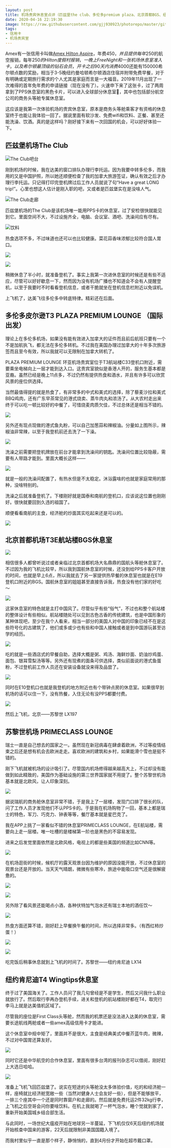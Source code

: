 ```yaml
---
layout: post
title: 机场贵宾休息室点评（匹兹堡the club、多伦多premium plaza、北京首都BGS、纽约JFK机场Wingtips）
date: 2020-04-16 22:19:30
image: https://raw.githubusercontent.com/gjj930923/photorepo/master/github_blog/images/20200317232558.jpg
tags: 
- 信用卡
- 机场贵宾室
---
```


Amex有一张信用卡叫做[Amex Hilton Aspire](http://refer.amex.us/JUNjIG2IgG?xl=cp01)，年费$450，并且提供每年$250的航空报销，每年$250的Hilton度假村报销，一晚上Free Night和一张机场休息室准入卡，以及希尔顿最顶级的钻石会员，开卡之后90天内消费$4000还能有150000希尔顿点数的奖励，相当于3-5晚纽约曼哈顿希尔顿酒店住宿并附带免费早餐，对于有明确或定期旅行需求的个人尤其是家庭而言是一大福音。2019年11月出现了一次难得的首年免年费的申请链接（现在没有了）。火速申下来了这张卡，过了两周拿到了PPS休息室的黑色卡片，可以进入全球部分休息室，其中也包括部分航空公司的商务头等舱专属休息室。

这应该是我第一次体验机场的贵宾休息室，原本是商务头等舱乘客才有资格的休息室终于也能让我体验一回了。据说里面有软沙发、免费wifi和饮料、正餐、甚至还能洗澡、饮酒。真的是这样吗？刚好接下来有一次回国的机会，可以好好体验一下。

## 匹兹堡机场The Club



![The Club吧台](https://raw.githubusercontent.com/gjj930923/photorepo/master/github_blog/images/20200317232558.jpg#right)

刚到机场的时候，我在达美的窗口排队办理行李托运。因为我要中转多伦多，而我用的又是中国护照，所以她还顺便检查了我的加拿大旅游签证，确认有效之后才办理行李托运。只记得打印完登机牌过后工作人员就说了句“Have a great LONG trip!”。心里也想这人估计是刚入职的吧，又或者是匹兹堡实在是没啥人气。

![The Club走廊](https://raw.githubusercontent.com/gjj930923/photorepo/master/github_blog/images/20200315235027.jpg#left)

匹兹堡机场的The Club是该机场唯一能用PPS卡的休息室，过了安检很快就能见到它。里面空间不大，不过设施齐全，电脑、会议室、酒吧、洗澡间应有尽有。



![饮料](https://raw.githubusercontent.com/gjj930923/photorepo/master/github_blog/images/20200317232615.jpg)

热食选项不多，不过味道也还可以也比较健康。菜花蒜香味浓郁比较符合国人胃口。

![](https://raw.githubusercontent.com/gjj930923/photorepo/master/github_blog/images/20200318001648.jpg)

![](https://raw.githubusercontent.com/gjj930923/photorepo/master/github_blog/images/20200318001537.jpg)

稍微休息了半小时，就准备登机了。事实上我第一次进休息室的时候还是有些不适应，尽管可以好好歇息一下，然而因为没有机场广播也不知道会不会有人提醒登机，以至于我要时不时看看登机信息，或者干脆就坐在登机信息栏附近以免误机。

上飞机了，达美飞往多伦多中转底特律。精彩还在后面。

## 多伦多皮尔逊T3 PLAZA PREMIUM LOUNGE （国际出发）

理论上在多伦多机场，如果没有能有效进入加拿大的证件而且前后航班只要有一个不是加航执飞，都无法在多伦多转机。不过我在美国办理过加拿大的十年多次旅游签而且至今有效，所以我就可以无限制在加拿大转机了。

PLAZA PREMIUM LOUNGE 环亚机场贵宾室位于T3航站楼C33登机口附近，需要乘坐电梯向上一层才能到达入口。这贵宾室貌似是香港人开的，服务生基本都是亚裔。虽然已经是晚上11点多，不过仍然有提供热食和酒水，并且有许多可以欣赏风景的座位供选择。

当然最值得提的就是热食了，有非常多的中式和美式的选择，除了藜麦沙拉和美式BBQ鸡肉，还有广东早茶常见的港式烧卖、蒸牛肉丸和浓汤了。从大农村走出来终于可以吃一顿比较好的中餐了，可惜烧麦肉质欠佳，不过总体还是相当不错的。

![](https://raw.githubusercontent.com/gjj930923/photorepo/master/github_blog/images/20200318234727.jpg)

另外还有现点现做的港式鱼丸粉，可以自己加葱蒜和辣椒油。分量如上图所示，辣椒油非常辣，以至于我登机前还去洗了一下澡。

![](https://raw.githubusercontent.com/gjj930923/photorepo/master/github_blog/images/20200318234742.jpg)

洗澡之前需要把登机牌放在前台才能拿到洗澡间的钥匙。洗澡间位置比较隐蔽，需要有人带路才能到。里面大概长这样——

![](https://raw.githubusercontent.com/gjj930923/photorepo/master/github_blog/images/20200319000655.jpg)

就是一般的洗澡间配置了，有热水但是不太稳定。沐浴露啥的也就是家庭常用的那种，没啥特别的。

洗澡之后就准备登机了。下楼刚好就是国泰和南航的登机口，应该说这位置也刚刚好。很快就要回到久违的祖国了。

顺便看看南航的主食，经济舱的炒面其实吃起来还是可以的。

![](https://raw.githubusercontent.com/gjj930923/photorepo/master/github_blog/images/20200412000741.jpg)

## 北京首都机场T3E航站楼BGS休息室

![](https://raw.githubusercontent.com/gjj930923/photorepo/master/github_blog/images/20200412233426.jpg)

相信很多人都曾听说过或者亲临过北京首都机场大名鼎鼎的国航头等舱休息室了。不过因为我的飞机比较早，所以我到国航休息室的时候，还没到给PPS卡客户开放的时间，也就是早上6点，所以我就去了另一家提供热早餐的休息室也就是在E19登机口附近的BGS。国航休息室的姐姐甚至直接告诉我，热食没有他们家的好吃～

![](https://raw.githubusercontent.com/gjj930923/photorepo/master/github_blog/images/20200412233455.jpg)

这家休息室的特色就是主打中国风了。尽管似乎有些“俗气”，不过也和整个航站楼的整体设计有些相似。航站楼随处可以见到古色古香的传统建筑，也是中国形象的某种体现吧，至少在我个人看来，相当一部分的美国人对中国的印象已经不在是这些符号化的古建筑了，他们或多或少也有些和中国人接触或者是到中国游玩甚至访学的经历。

![](https://raw.githubusercontent.com/gjj930923/photorepo/master/github_blog/images/20200412234326.jpg)

吃的就是一些酒店式的早餐自助，选择大概是粥、鸡汤、海鲜炒面、奶油炒鸡蛋、面包、银耳雪梨汤等等。另外还有现煮的面条可供选择，类似前面说的港式鱼蛋粉，不过登机前工作人员还在安装设备就没来得及品尝了。

![](https://raw.githubusercontent.com/gjj930923/photorepo/master/github_blog/images/20200412234821.jpg)

同时在E10登机口也就是我登机的地方附近也有个带钟点房的休息室。如果很早到机场的话可以住一下，没有热餐，入住无论有没PPS都要付费。

![](https://raw.githubusercontent.com/gjj930923/photorepo/master/github_blog/images/20200412235221.jpg)

然后上飞机，北京——苏黎世 LX197

## 苏黎世机场 PRIMECLASS LOUNGE

瑞士一直是自己想去的国家之一。虽然现在新冠病毒在肆虐着欧洲，不过等疫情结束之后还是想有机会去欧洲走走。喜欢欧洲的建筑和乡村，如果能滑个雪也是挺不错的。

刚下飞机就被机场的设计吸引了。尽管国内机场修得越来越高大上，不过却没有能做到如此精致的，美国作为基础设施的第三世界国家就不用提了。整个苏黎世机场基本就是北欧风，让人印象深刻。

![](https://raw.githubusercontent.com/gjj930923/photorepo/master/github_blog/images/20200413002244.jpg)

据说瑞航的商务舱休息室非常不错，于是我上了一层楼，发现门口排了很长的队，问了工作人员才发现他们不认PPS卡的。于是我在机场购物了一回，基本上都是瑞士的特色，军刀、巧克力、钟表等等，餐厅基本就是星巴克了。

我在APP上挑了一家看似不错的休息室PRIMECLASS LOUNGE，在E航站楼，需要向上走一层楼。唯一吐槽的是楼梯第一阶也是黑色的不容易发现。

进来之后发觉里面依然是北欧风格，电视上的都是些美国的频道比如CNN等。

![](https://raw.githubusercontent.com/gjj930923/photorepo/master/github_blog/images/20200416220614.jpg)

在机场逛街的时候，候机厅的露天观景台因为维护的原因没能开放，不过休息室的观景台还是开放的。当天天气晴朗，微微有些寒冷，旅途中能吸口空气还是很解疲惫的。

![](https://raw.githubusercontent.com/gjj930923/photorepo/master/github_blog/images/20200416220215.jpg)

![](https://raw.githubusercontent.com/gjj930923/photorepo/master/github_blog/images/20200416220235.jpg)

另外除了看风景还能喝点小酒，各种伏特加气泡水还有瑞士本地的酒任饮～

![](https://raw.githubusercontent.com/gjj930923/photorepo/master/github_blog/images/20200416222518.jpg)

热食方面还算不错，刚好赶上早餐换午餐的时间，所以选择非常多。（有西红柿炒蛋！）

![](https://raw.githubusercontent.com/gjj930923/photorepo/master/github_blog/images/20200416222639.jpg)

![](https://raw.githubusercontent.com/gjj930923/photorepo/master/github_blog/images/20200416222647.jpg)

吃完饭后稍事休息就到上飞机的时间了。苏黎世——纽约肯尼迪 LX14

## 纽约肯尼迪T4 Wingtips休息室

终于过了美国海关了。工作人员问了我几句曾经是不是学生，然后又问我什么职业就放行了。然后取行李再办登机手续，进关和登机的航站楼刚好都在T4，取完行李马上就是达美值机区域了。

尽管我的座位是First Class头等舱，然而我的机票还是没法进入达美的休息室，需要长途航线两舱或者一些amex高级信用卡才能进。

这个休息室中规中矩了，里面并不是很大，主食是经典美式中餐芥蓝牛肉，微辣，不过对中国胃还算友好。

![](https://raw.githubusercontent.com/gjj930923/photorepo/master/github_blog/images/20200416223418.jpg)

同时它还是中华航空的合作休息室，里面有很多台湾的报刊杂志可以借阅，刚好赶上大选日哈哈。

![](https://raw.githubusercontent.com/gjj930923/photorepo/master/github_blog/images/20200416224952.jpg)

准备上飞机飞回匹兹堡了。说实在短途的头等舱没太多体验价值，吃的和经济舱一样，座椅就比经济舱宽敞一些（当然对健身人士会友好一些），但是不能够放平，一排三个座其中一个还是同时靠窗户和走廊的。然后就是免费托运2件32kg行李，上飞机之后空哥会问你要啥饮料。在机上我就喝了一杯气泡水，睡个觉就到家了，重新开始美国城乡结合部生活。

与此同时，一场世纪大瘟疫开始在地球另一半蔓延，下飞机仅仅6天后纽约机场就开始核查中国来的游客，22天后就限制非美国国籍入境了。

而我村里似乎一直是那个样子，静悄悄的，直到4月份才开始在超市戴口罩。
